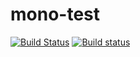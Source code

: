 # mono-test

[![Build Status](https://travis-ci.org/antwal/mono-test.svg?branch=master)](https://travis-ci.org/antwal/mono-test)
[![Build status](https://ci.appveyor.com/api/projects/status/j79mq2hegpgj6x53/branch/master?svg=true)](https://ci.appveyor.com/project/antwal/mono-test/branch/master)


